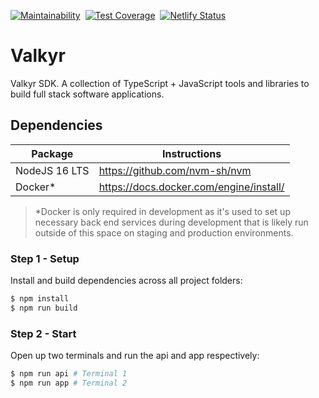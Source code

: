 [![Maintainability](https://api.codeclimate.com/v1/badges/d12a6788570bda777116/maintainability)](https://codeclimate.com/github/kodemon/valkyr/maintainability)&nbsp;
[![Test Coverage](https://api.codeclimate.com/v1/badges/d12a6788570bda777116/test_coverage)](https://codeclimate.com/github/kodemon/valkyr/test_coverage)&nbsp;
[![Netlify Status](https://api.netlify.com/api/v1/badges/9af755b2-7bd2-4291-96f3-223014b961ad/deploy-status)](https://app.netlify.com/sites/hopeful-brown-29f683/deploys)

# Valkyr

Valkyr SDK. A collection of TypeScript + JavaScript tools and libraries to build full stack software applications.

## Dependencies

| Package       | Instructions                            |
| ------------- | --------------------------------------- |
| NodeJS 16 LTS | https://github.com/nvm-sh/nvm           |
| Docker\*      | https://docs.docker.com/engine/install/ |

> \*Docker is only required in development as it's used to set up necessary back end services during development that is likely run outside of this space on staging and production environments.

### Step 1 - Setup

Install and build dependencies across all project folders:

```sh
$ npm install
$ npm run build
```

### Step 2 - Start

Open up two terminals and run the api and app respectively:

```sh
$ npm run api # Terminal 1
$ npm run app # Terminal 2
```
